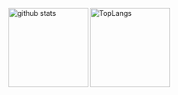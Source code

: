 <p align="left">
  <img alt="github stats" height="160px" src="https://github-readme-stats-kawaikenta.vercel.app/api?username=KawaiKenta&count_private=true&show_icons=true&theme=dracula" />
  <img alt="TopLangs" height="160px" src="https://github-readme-stats-kawaikenta.vercel.app/api/top-langs/?username=KawaiKenta&hide=html,css,scss,Cmake&show_icons=true&theme=dracula&layout=compact" />
</p>


<!--
**KawaiKenta/KawaiKenta** is a ✨ _special_ ✨ repository because its `README.md` (this file) appears on your GitHub profile.

Here are some ideas to get you started:

- 🔭 I’m currently working on ...
- 🌱 I’m currently learning ...
- 👯 I’m looking to collaborate on ...
- 🤔 I’m looking for help with ...
- 💬 Ask me about ...
- 📫 How to reach me: ...
- 😄 Pronouns: ...
- ⚡ Fun fact: ...
-->
